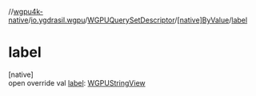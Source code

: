 //[wgpu4k-native](../../../../index.md)/[io.ygdrasil.wgpu](../../index.md)/[WGPUQuerySetDescriptor](../index.md)/[[native]ByValue](index.md)/[label](label.md)

# label

[native]\
open override val [label](label.md): [WGPUStringView](../../-w-g-p-u-string-view/index.md)